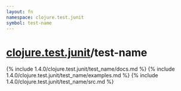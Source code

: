 ```yaml
---
layout: fn
namespace: clojure.test.junit
symbol: test-name
---
```


# [clojure.test.junit](../)/test-name

{% include 1.4.0/clojure.test.junit/test_name/docs.md %}
{% include 1.4.0/clojure.test.junit/test_name/examples.md %}
{% include 1.4.0/clojure.test.junit/test_name/src.md %}

